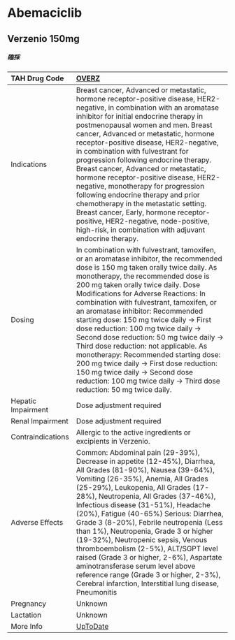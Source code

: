 # Abemaciclib

## Verzenio 150mg

##### 臨採

| TAH Drug Code      | [OVERZ](https://www.tahsda.org.tw/drugs/hissearch.php?drug_code=OVERZ)                                                                                                                                                                                                                                                                                                                                                                                                                                                                                                                                                                                                                                                |
|:-------------------|:----------------------------------------------------------------------------------------------------------------------------------------------------------------------------------------------------------------------------------------------------------------------------------------------------------------------------------------------------------------------------------------------------------------------------------------------------------------------------------------------------------------------------------------------------------------------------------------------------------------------------------------------------------------------------------------------------------------------|
| Indications        | Breast cancer, Advanced or metastatic, hormone receptor-positive disease, HER2-negative, in combination with an aromatase inhibitor for initial endocrine therapy in postmenopausal women and men. Breast cancer, Advanced or metastatic, hormone receptor-positive disease, HER2-negative, in combination with fulvestrant for progression following endocrine therapy. Breast cancer, Advanced or metastatic, hormone receptor-positive disease, HER2-negative, monotherapy for progression following endocrine therapy and prior chemotherapy in the metastatic setting. Breast cancer, Early, hormone receptor-positive, HER2-negative, node-positive, high-risk, in combination with adjuvant endocrine therapy. |
| Dosing             | In combination with fulvestrant, tamoxifen, or an aromatase inhibitor, the recommended dose is 150 mg taken orally twice daily. As monotherapy, the recommended dose is 200 mg taken orally twice daily. Dose Modifications for Adverse Reactions: In combination with fulvestrant, tamoxifen, or an aromatase inhibitor: Recommended starting dose: 150 mg twice daily -> First dose reduction: 100 mg twice daily -> Second dose reduction: 50 mg twice daily -> Third dose reduction: not applicable. As monotherapy: Recommended starting dose: 200 mg twice daily -> First dose reduction: 150 mg twice daily -> Second dose reduction: 100 mg twice daily -> Third dose reduction: 50 mg twice daily.           |
| Hepatic Impairment | Dose adjustment required                                                                                                                                                                                                                                                                                                                                                                                                                                                                                                                                                                                                                                                                                              |
| Renal Impairment   | Dose adjustment required                                                                                                                                                                                                                                                                                                                                                                                                                                                                                                                                                                                                                                                                                              |
| Contraindications  | Allergic to the active ingredients or excipients in Verzenio.                                                                                                                                                                                                                                                                                                                                                                                                                                                                                                                                                                                                                                                         |
| Adverse Effects    | Common: Abdominal pain (29-39%), Decrease in appetite (12-45%), Diarrhea, All Grades (81-90%), Nausea (39-64%), Vomiting (26-35%), Anemia, All Grades (25-29%), Leukopenia, All Grades (17-28%), Neutropenia, All Grades (37-46%), Infectious disease (31-51%), Headache (20%), Fatigue (40-65%) Serious: Diarrhea, Grade 3 (8-20%), Febrile neutropenia (Less than 1%), Neutropenia, Grade 3 or higher (19-32%), Neutropenic sepsis, Venous thromboembolism (2-5%), ALT/SGPT level raised (Grade 3 or higher, 2-6%), Aspartate aminotransferase serum level above reference range (Grade 3 or higher, 2-3%), Cerebral infarction, Interstitial lung disease, Pneumonitis                                             |
| Pregnancy          | Unknown                                                                                                                                                                                                                                                                                                                                                                                                                                                                                                                                                                                                                                                                                                               |
| Lactation          | Unknown                                                                                                                                                                                                                                                                                                                                                                                                                                                                                                                                                                                                                                                                                                               |
| More Info          | [UpToDate](https://www.uptodate.com/contents/abemaciclib-drug-information)                                                                                                                                                                                                                                                                                                                                                                                                                                                                                                                                                                                                                                            |

